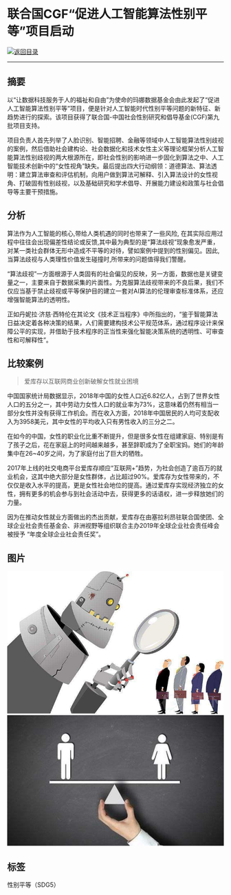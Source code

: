 # 联合国CGF“促进人工智能算法性别平等”项目启动

[![返回目录](http://img.shields.io/badge/点击-返回目录-875A7B.svg?style=flat&colorA=8F8F8F)](/)

----------

## 摘要

以“让数据科技服务于人的福祉和自由”为使命的玛娜数据基金会由此发起了“促进人工智能算法性别平等”项目，便是针对人工智能时代性别平等问题的新特征、新趋势进行的探索。该项目获得了联合国-中国社会性别研究和倡导基金(CGF)第九批项目支持。

项目负责人首先列举了人脸识别、智能招聘、金融等领域中人工智能算法性别歧视的案例，然后借助社会建构论、社会数据化和技术女性主义等理论框架分析人工智能算法性别歧视的两大根源所在，即社会性别的影响进一步固化到算法之中、人工智能技术创新中的“女性视角”缺失。最后提出四大行动纲领：道德算法、算法透明：建立算法审查和评估机制，向用户做到算法可解释、引入算法设计的女性视角、打破固有性别歧视，以及基础研究和学术倡导、开展能力建设和政策与社会倡导等主要干预措施。

## 分析

算法作为人工智能的核心,带给人类机遇的同时也带来了一些风险, 在其实际应用过程中往往会出现偏差性结论或反馈,其中最为典型的是“算法歧视”现象愈发严重，对某一类社会群体无形中造成不平等的对待，譬如案例中提到的性别偏见。因此,当算法歧视与人类理性价值发生碰撞时,所带来的问题值得我们警醒。

“算法歧视”一方面根源于人类固有的社会偏见的反映，另一方面，数据也是关键变量之一，主要来自于数据采集的片面性。为克服算法歧视带来的不良后果，我们不仅应当基于禁止歧视或平等保护目的建立一套对AI算法的伦理审查标准体系，还应增强智能算法的透明性。

正如丹妮拉·济慈·西特伦在其论文《技术正当程序》中所指出的，“鉴于智能算法日益决定着各种决策的结果，人们需要建构技术公平规范体系，通过程序设计来保障公平的实现，并借助于技术程序的正当性来强化智能决策系统的透明性、可审查性和可解释性”。

## 比较案例

> 爱库存以互联网商业创新破解女性就业困境

中国国家统计局数据显示，2018年中国的女性人口近6.82亿人，占到了世界女性人口的五分之一，其中劳动力女性人口的就业率为73%，这意味着仍然有相当一部分女性并没有获得工作机会。而在收入方面，2018年中国居民的人均可支配收入为3958美元，其中女性的平均收入只有男性收入的三分之二。

在如今的中国，女性的职业化比重不断提升，但是很多女性在组建家庭、特别是有了孩子之后，花在家庭上的时间越来越多，甚至辞职成为了全职宝妈。她们的年龄集中在26~40岁之间，为了家庭付出了巨大的牺牲。

2017年上线的社交电商平台爱库存顺应“互联网+”趋势，为社会创造了逾百万的就业机会，这其中绝大部分是女性群体，占比超过90%。爱库存为女性带来的，不仅仅是收入水平的提高，更是女性社会地位的提高。通过爱库存实现经济独立的女性，拥有更多的机会参与到社会活动中去，获得更多的话语权，进一步释放她们的力量。

因为在推动女性就业方面做出的杰出贡献，爱库存在由塞拉利昂驻联合国使团、全球企业社会责任基金会、非洲视野等组织联合主办2019年全球企业社会责任峰会被授予 “年度全球企业社会责任奖”。


## 图片

![图片](5.1.1.jpg)
![图片](5.1.2.jpg)

## 标签

性别平等（SDG5）
